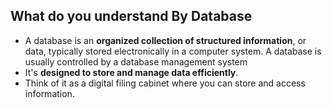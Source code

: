 ## What do you understand By Database

- A database is an **organized collection of structured information**, or data, typically stored electronically in a computer system. A database is usually controlled by a database management system
- It's **designed to store and manage data efficiently**.
- Think of it as a digital filing cabinet where you can store and access information.
